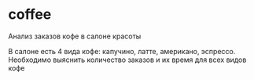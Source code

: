 # coffee
Анализ заказов кофе в салоне красоты

В салоне есть 4 вида кофе: капучино, латте, американо, эспрессо. Необходимо выяснить количество заказов и их время для всех видов кофе
